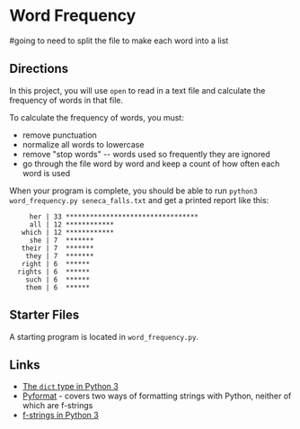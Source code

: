 # Word Frequency
#going to need to split the file to make each word into a list
## Directions

In this project, you will use `open` to read in a text file and calculate the frequency of words in that file.

To calculate the frequency of words, you must:

- remove punctuation
- normalize all words to lowercase
- remove "stop words" -- words used so frequently they are ignored
- go through the file word by word and keep a count of how often each word is used

When your program is complete, you should be able to run `python3 word_frequency.py seneca_falls.txt` and get a printed report like this:

```
     her | 33 *********************************
     all | 12 ************
   which | 12 ************
     she | 7  *******
   their | 7  *******
    they | 7  *******
   right | 6  ******
  rights | 6  ******
    such | 6  ******
    them | 6  ******
```

## Starter Files

A starting program is located in `word_frequency.py`.

## Links

* [The `dict` type in Python 3](https://docs.python.org/3/library/stdtypes.html#mapping-types-dict)
* [Pyformat](https://pyformat.info/) - covers two ways of formatting strings with Python, neither of which are f-strings
* [f-strings in Python 3](https://realpython.com/python-f-strings/)
